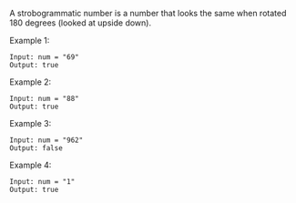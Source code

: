 A strobogrammatic number is a number that looks the same when rotated 180 degrees (looked at upside down).

Example 1:

    Input: num = "69"
    Output: true

Example 2:

    Input: num = "88"
    Output: true

Example 3:

    Input: num = "962"
    Output: false

Example 4:

    Input: num = "1"
    Output: true
